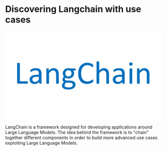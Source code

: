 # Discovering Langchain with use cases

![](LangChain.jpg)


LangChain is a framework designed for developing applications around Large Language Models.
The idea behind the framework is to "chain" together different components in order to build more advanced use cases exploiting 
Large Language Models.
